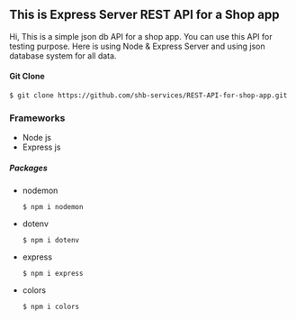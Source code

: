 ## This is Express Server REST API for a Shop app

Hi, This is a simple json db API for a shop app. You can use this API for testing purpose. Here is using Node & Express Server and using json database system for all data.

#### Git Clone

```console
$ git clone https://github.com/shb-services/REST-API-for-shop-app.git
```

### Frameworks

* Node js
* Express js

##### Packages

* nodemon
    ```console
    $ npm i nodemon
    ```
* dotenv
    ```console
    $ npm i dotenv
    ```
* express
    ```console
    $ npm i express
    ```
* colors
    ```console
    $ npm i colors
    ```